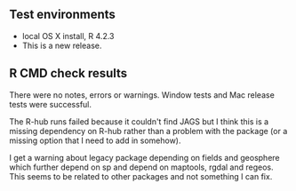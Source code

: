 ## Test environments
* local OS X install, R 4.2.3
* This is a new release.

## R CMD check results
There were no notes, errors or warnings.
Window tests and Mac release tests were successful.

The R-hub runs failed because it couldn't find JAGS but I think this is a missing dependency on R-hub rather than a problem with the package (or a missing option that I need to add in somehow).

I get a warning about legacy package depending on fields and geosphere which further depend on sp and depend on maptools, rgdal and regeos. This seems to be related to other packages and not something I can fix.
